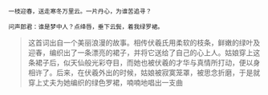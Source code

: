 ```
一枝迎春，送走寒冬万里云。一片丹心，为谁苦追寻？

问声郎君：谁是梦中人？点绛唇，垂下云鬓，着我绿罗裙。
```
>这首词出自一个美丽浪漫的故事。相传伏羲氏用柔软的枝条，鲜嫩的绿叶及迎春，编织出了一条漂亮的裙子，并将它送给了自己的心上人。姑娘穿上这条裙子后，似天仙般光彩夺目，而她也被伏羲的才华与真情所打动，便以身相许了。后来，在伏羲外出的时候，姑娘被寂寞笼罩，被思念折磨，于是就穿上丈夫为她编织的绿色罗裙，喃喃地唱出一支曲
